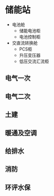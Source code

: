 # 储能站

- 电池舱
    - 储能电池柜
    - 电池控制柜
- 交直流转换舱
    - PCS柜
    - 升压变压器
    - 低压交流汇流柜


## 电气一次

## 电气二次

## 土建

## 暖通及空调

## 给排水

## 消防

## 环评水保